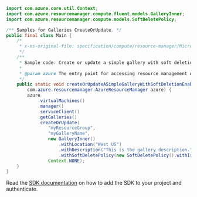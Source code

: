 ```java
import com.azure.core.util.Context;
import com.azure.resourcemanager.compute.fluent.models.GalleryInner;
import com.azure.resourcemanager.compute.models.SoftDeletePolicy;

/** Samples for Galleries CreateOrUpdate. */
public final class Main {
    /*
     * x-ms-original-file: specification/compute/resource-manager/Microsoft.Compute/stable/2021-07-01/examples/gallery/CreateOrUpdateASimpleGalleryWithSoftDeletionEnabled.json
     */
    /**
     * Sample code: Create or update a simple gallery with soft deletion enabled.
     *
     * @param azure The entry point for accessing resource management APIs in Azure.
     */
    public static void createOrUpdateASimpleGalleryWithSoftDeletionEnabled(
        com.azure.resourcemanager.AzureResourceManager azure) {
        azure
            .virtualMachines()
            .manager()
            .serviceClient()
            .getGalleries()
            .createOrUpdate(
                "myResourceGroup",
                "myGalleryName",
                new GalleryInner()
                    .withLocation("West US")
                    .withDescription("This is the gallery description.")
                    .withSoftDeletePolicy(new SoftDeletePolicy().withIsSoftDeleteEnabled(true)),
                Context.NONE);
    }
}
```

Read the [SDK documentation](https://github.com/Azure/azure-sdk-for-java/blob/azure-resourcemanager_2.11.0/sdk/resourcemanager/azure-resourcemanager/README.md) on how to add the SDK to your project and authenticate.
